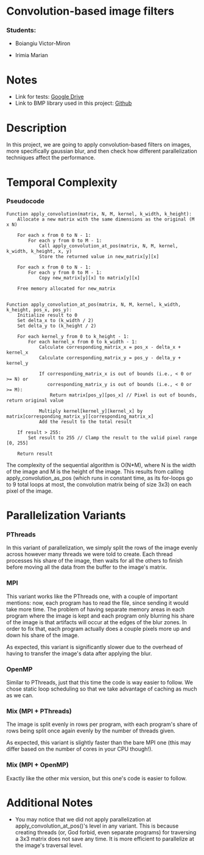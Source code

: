 # Convolution-based image filters

### Students:

- Boiangiu Victor-Miron

- Irimia Marian

# Notes

- Link for tests: [Google Drive](https://drive.google.com/file/d/1NNv27hdThwMfk2xqycP2imAbKbM2QiVU/view?usp=sharing)
- Link to BMP library used in this project: [Github](https://github.com/mattflow/cbmp)

# Description

In this project, we are going to apply convolution-based filters on images, more specifically gaussian blur, and then check how different parallelization techniques affect the performance.

# Temporal Complexity

### Pseudocode

```
Function apply_convolution(matrix, N, M, kernel, k_width, k_height):
    Allocate a new matrix with the same dimensions as the original (M x N)

    For each x from 0 to N - 1:
        For each y from 0 to M - 1:
            Call apply_convolution_at_pos(matrix, N, M, kernel, k_width, k_height, x, y)
            Store the returned value in new_matrix[y][x]

    For each x from 0 to N - 1:
        For each y from 0 to M - 1:
            Copy new_matrix[y][x] to matrix[y][x]

    Free memory allocated for new_matrix


Function apply_convolution_at_pos(matrix, N, M, kernel, k_width, k_height, pos_x, pos_y):
    Initialize result to 0
    Set delta_x to (k_width / 2)
    Set delta_y to (k_height / 2)

    For each kernel_y from 0 to k_height - 1:
        For each kernel_x from 0 to k_width - 1:
            Calculate corresponding_matrix_x = pos_x - delta_x + kernel_x
            Calculate corresponding_matrix_y = pos_y - delta_y + kernel_y

            If corresponding_matrix_x is out of bounds (i.e., < 0 or >= N) or
               corresponding_matrix_y is out of bounds (i.e., < 0 or >= M):
                Return matrix[pos_y][pos_x] // Pixel is out of bounds, return original value

            Multiply kernel[kernel_y][kernel_x] by matrix[corresponding_matrix_y][corresponding_matrix_x]
            Add the result to the total result

    If result > 255:
        Set result to 255 // Clamp the result to the valid pixel range [0, 255]

    Return result
```

The complexity of the sequential algorithm is O(N\*M), where N is the width of the image and M is the height of the image. This results from calling apply_convolution_as_pos (which runs in constant time, as its for-loops go to 9 total loops at most, the convolution matrix being of size 3x3) on each pixel of the image.

# Parallelization Variants

### PThreads

In this variant of parallelization, we simply split the rows of the image evenly across however many threads we were told to create. Each thread processes his 
share of the image, then waits for all the others to finish before moving all the data from the buffer to the image's matrix.

### MPI

This variant works like the PThreads one, with a couple of important mentions: now, each program has to read the file, since sending it would take more time. The problem of having separate memory areas in each program where the image is kept and each program only blurring his share of the image is that artifacts will occur at the edges of the blur zones. In order to fix that, each program actually does a couple pixels more up and down his share of the image.

As expected, this variant is significantly slower due to the overhead of having to transfer the image's data after applying the blur.

### OpenMP

Similar to PThreads, just that this time the code is way easier to follow. We chose static loop scheduling so that we take advantage of caching as much as we can.

### Mix (MPI + PThreads)

The image is split evenly in rows per program, with each program's share of rows being split once again evenly by the number of threads given.

As expected, this variant is slightly faster than the bare MPI one (this may differ based on the number of cores in your CPU though!).

### Mix (MPI + OpenMP)

Exactly like the other mix version, but this one's code is easier to follow.

# Additional Notes

- You may notice that we did not apply parallelization at apply_convolution_at_pos()'s level in any variant. This is because creating threads (or, God forbid, even separate programs) for traversing a 3x3 matrix does not save any time. It is more efficient to parallelize at the image's traversal level.